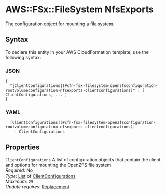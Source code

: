 # AWS::FSx::FileSystem NfsExports<a name="aws-properties-fsx-filesystem-openzfsconfiguration-rootvolumeconfiguration-nfsexports"></a>

The configuration object for mounting a file system\.

## Syntax<a name="aws-properties-fsx-filesystem-openzfsconfiguration-rootvolumeconfiguration-nfsexports-syntax"></a>

To declare this entity in your AWS CloudFormation template, use the following syntax:

### JSON<a name="aws-properties-fsx-filesystem-openzfsconfiguration-rootvolumeconfiguration-nfsexports-syntax.json"></a>

```
{
  "[ClientConfigurations](#cfn-fsx-filesystem-openzfsconfiguration-rootvolumeconfiguration-nfsexports-clientconfigurations)" : [ ClientConfigurations, ... ]
}
```

### YAML<a name="aws-properties-fsx-filesystem-openzfsconfiguration-rootvolumeconfiguration-nfsexports-syntax.yaml"></a>

```
  [ClientConfigurations](#cfn-fsx-filesystem-openzfsconfiguration-rootvolumeconfiguration-nfsexports-clientconfigurations): 
    - ClientConfigurations
```

## Properties<a name="aws-properties-fsx-filesystem-openzfsconfiguration-rootvolumeconfiguration-nfsexports-properties"></a>

`ClientConfigurations`  <a name="cfn-fsx-filesystem-openzfsconfiguration-rootvolumeconfiguration-nfsexports-clientconfigurations"></a>
A list of configuration objects that contain the client and options for mounting the OpenZFS file system\.   
*Required*: No  
*Type*: [List](aws-properties-fsx-filesystem-openzfsconfiguration-rootvolumeconfiguration-nfsexports-clientconfigurations.md) of [ClientConfigurations](aws-properties-fsx-filesystem-openzfsconfiguration-rootvolumeconfiguration-nfsexports-clientconfigurations.md)  
*Maximum*: `25`  
*Update requires*: [Replacement](https://docs.aws.amazon.com/AWSCloudFormation/latest/UserGuide/using-cfn-updating-stacks-update-behaviors.html#update-replacement)